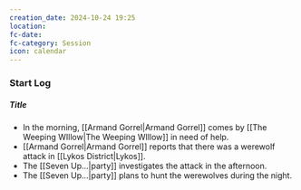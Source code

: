 ```yaml
---
creation_date: 2024-10-24 19:25
location: 
fc-date: 
fc-category: Session
icon: calendar
---
```

### Start Log
##### Title
- In the morning, [[Armand Gorrel|Armand Gorrel]] comes by [[The Weeping WIllow|The Weeping WIllow]] in need of help.
- [[Armand Gorrel|Armand Gorrel]] reports that there was a werewolf attack in [[Lykos District|Lykos]].
- The [[Seven Up...|party]] investigates the attack in the afternoon.
- The [[Seven Up...|party]] plans to hunt the werewolves during the night.